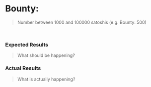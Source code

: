 # Bounty:

> Number between 1000 and 100000 satoshis (e.g. Bounty: 500)
<br/>

### Expected Results

> What should be happening?

### Actual Results

> What is actually happening?